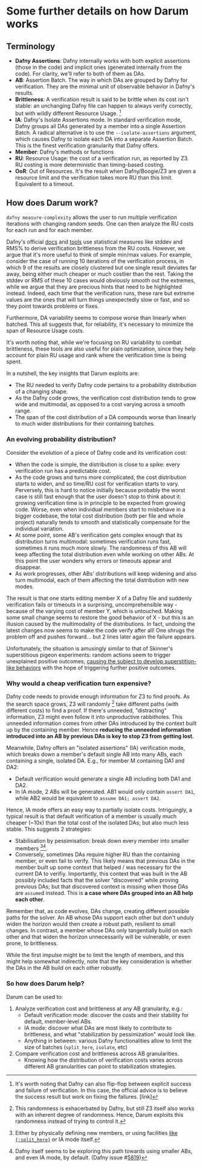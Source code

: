 # Some further details on how Darum works

## Terminology

* **Dafny Assertions**: Dafny internally works with both explicit assertions (those in the code) and implicit ones (generated internally from the code). For clarity, we'll refer to both of them as DAs.
* **AB**: Assertion Batch. The way in which DAs are grouped by Dafny for verification. They are the minimal unit of observable behavior in Dafny's results.
* **Brittleness**: A verification result is said to be brittle when its cost isn't stable: an unchanging Dafny file can happen to always verify correctly, but with wildly different Resource Usage. [^1]
* **IA**: Dafny's Isolate Assertions mode. In standard verification mode, Dafny groups all DAs generated by a member into a single Assertion Batch. A radical alternative is to use the `--isolate-assertions` argument, which causes Dafny to isolate each DA into a separate Assertion Batch. This is the finest verification granularity that Dafny offers.
* **Member**: Dafny's methods or functions
* **RU**: Resource Usage: the cost of a verification run, as reported by Z3. RU costing is more deterministic than timing-based costing.
* **OoR**: Out of Resources. It's the result when Dafny/Boogie/Z3 are given a resource limit and the verification takes more RU than this limit. Equivalent to a timeout.

[^1]: It's worth noting that Dafny can also flip-flop between explicit success and failure of verification. In this case, the official advice is to believe the success result but work on fixing the failures. [link]

## How does Darum work?

`dafny measure-complexity` allows the user to run multiple verification iterations with changing random seeds. One can then analyze the RU costs for each run and for each member.

Dafny's official [docs](https://dafny.org/dafny/DafnyRef/DafnyRef.html#sec-brittle-verification) and [tools](https://github.com/dafny-lang/dafny-reportgenerator/blob/main/README.md) use statistical measures like stddev and RMS% to derive verification brittleness from the RU costs. However, we argue that it's more useful to think of simple min/max values. For example, consider the case of running 10 iterations of the verification process, in which 9 of the results are closely clustered but one single result deviates far away, being either much cheaper or much costlier than the rest. Taking the stddev or RMS of these 10 cases would obviously smooth out the extremes, while we argue that they are precious hints that need to be highlighted instead. Indeed, each time that the verification runs, these rare but extreme values are the ones that will turn things unexpectedly slow or fast, and so they point towards problems or fixes.

Furthermore, DA variability seems to compose worse than linearly when batched. This all suggests that, for reliability, it's necessary to minimize the span of Resource Usage costs.

It's worth noting that, while we're focusing on RU variability to combat brittleness, these tools are also useful for plain optimization, since they help account for plain RU usage and rank where the verification time is being spent.

In a nutshell, the key insights that Darum exploits are:
* The RU needed to verify Dafny code pertains to a probability distribution of a changing shape.
* As the Dafny code grows, the verification cost distribution tends to grow wide and multimodal, as opposed to a cost varying across a smooth range.
* The span of the cost distribution of a DA compounds worse than linearly to much wider distributions for their containing batches.

### An evolving probability distribution?

Consider the evolution of a piece of Dafny code and its verification cost:
* When the code is simple, the distribution is close to a spike: every verification run has a predictable cost.
* As the code grows and turns more complicated, the cost distribution starts to widen, and so time/RU cost for verification starts to vary. Perversely, this is hard to notice initially because probably the worst case is still fast enough that the user doesn't stop to think about it: growing verification time is in principle to be expected from growing code. Worse, even when individual members start to misbehave in a bigger codebase, the total cost distribution (both per file and whole project) naturally tends to smooth and statistically compensate for the individual variation.
* At some point, some AB's verification gets complex enough that its distribution turns multimodal: sometimes verification runs fast, sometimes it runs much more slowly. The randomness of this AB will keep affecting the total distribution even while working on other ABs. At this point the user wonders why errors or timeouts appear and disappear.
* As work progresses, other ABs' distributions will keep widening and also turn multimodal, each of them affecting the total distribution with new modes.

The result is that one starts editing member X of a Dafny file and suddenly verification fails or timeouts in a surprising, uncomprehensible way - because of the varying cost of member Y, which is untouched. Making some small change seems to restore the good behavior of X - but this is an illusion caused by the multimodality of the distributions. In fact, undoing the latest changes now seems to make the code verify after all! One shrugs the problem off and pushes forward... but 2 lines later again the failure appears.

Unfortunately, the situation is amusingly similar to that of Skinner's superstitious pigeon experiments: random actions seem to trigger unexplained positive outcomes, [causing the subject to develop superstition-like behaviors](https://www.youtube.com/watch?v=7XbH78wscGw) with the hope of triggering further positive outcomes.

### Why would a cheap verification turn expensive?

Dafny code needs to provide enough information for Z3 to find proofs. As the search space grows, Z3 will randomly [^3] take different paths (with different costs) to find a proof. If there's unneeded, "distracting" information, Z3 might even follow it into unproductive rabbitholes. This unneeded information comes from other DAs introduced by the context built up by the containing member. Hence **reducing the unneeded information introduced into an AB by previous DAs is key to stop Z3 from getting lost.**

[^3]: This randomness is exhacerbated by Dafny, but still Z3 itself also works with an inherent degree of randomness. Hence, Darum exploits this randomness instead of trying to control it.

Meanwhile, Dafny offers an "isolated assertions" (IA) verification mode, which breaks down a member's default single AB into many ABs, each containing a single, isolated DA. E.g., for member M containing DA1 and DA2:
* Default verification would generate a single AB including both DA1 and DA2.
* In IA mode, 2 ABs will be generated. AB1 would only contain `assert DA1`, while AB2 would be equivalent to `assume DA1; assert DA2`.

Hence, IA mode offers an easy way to partially isolate costs. Intriguingly, a typical result is that default verification of a member is usually much cheaper (~10x) than the total cost of the isolated DAs; but also much less stable. This suggests 2 strategies:
  - Stabilisation by pessimisation: break down every member into smaller members [^2][^4].
  - Conversely, sometimes DAs require higher RU than the containing member, or even fail to verify. This likely means that previous DAs in the member built up some context that helped / was necessary for the current DA to verifiy. Importantly, this context that was built in the AB possibly included facts that the solver “discovered” while proving previous DAs; but that discovered context is missing when those DAs are `assume`d instead. This is **a case where DAs grouped into an AB help each other**.

Remember that, as code evolves, DAs change, creating different possible paths for the solver. An AB whose DAs support each other but don't unduly widen the horizon would then create a robust path, resilient to small changes. In contrast, a member whose DAs only tangentially build on each other and that widen the horizon unnecessarily will be vulnerable, or even prone, to brittleness.

While the first impulse might be to limit the length of members, and this might help somewhat indirectly, note that the key consideration is whether the DAs in the AB build on each other robustly.

[^2]: Either by physically defining new members, or using facilities [like `{:split_here}`](https://dafny.org/dafny/DafnyRef/DafnyRef.html#sec-split_here) or IA mode itself.
[^4]: Dafny itself seems to be exploring this path towards using smaller ABs, and even IA mode, by default. (Dafny issue #[5819](https://github.com/dafny-lang/dafny/issues/5819))

### So how does Darum help?

Darum can be used to:
1. Analyze verification cost and brittleness at any AB granularity, e.g.:
    * Default verification mode: discover the costs and their stability for default, member-level ABs.
    * IA mode: discover what DAs are most likely to contribute to brittleness, and what "stabilization by pessimization" would look like.
    * Anything in between: various Dafny functionalities allow to limit the size of batches (`split_here`, `isolate`, etc)
2. Compare verification cost and brittleness across AB granularities.
    * Knowing how the distribution of verification costs varies across different AB granularities can point to stabilization strategies.
